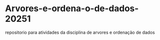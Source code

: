 # Arvores-e-ordena-o-de-dados-20251
repositorio para atividades da disciplina de arvores e ordenação de dados
